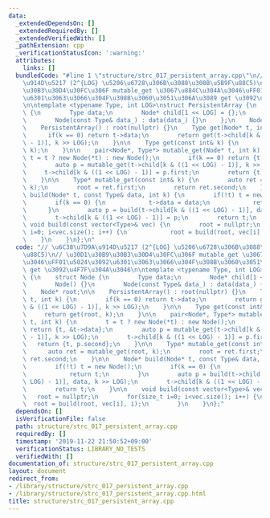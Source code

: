 ```yaml
---
data:
  _extendedDependsOn: []
  _extendedRequiredBy: []
  _extendedVerifiedWith: []
  _pathExtension: cpp
  _verificationStatusIcon: ':warning:'
  attributes:
    links: []
  bundledCode: "#line 1 \"structure/strc_017_persistent_array.cpp\"\n// \u6C38\u7D9A\
    \u914D\u5217 (2^{LOG} \u5206\u6728\u306B\u3088\u308B\u5B9F\u88C5)\n// \u30D1\u30B9\
    \u30B3\u30D4\u30FC\u306F mutable_get \u3067\u884C\u304A\u3046\uFF01\u5024\u3092\
    \u6301\u3063\u3066\u304F\u308B\u3060\u3051\u306A\u3089 get \u3092\u4F7F\u304A\u3046\
    \n\ntemplate <typename Type, int LOG>\nstruct PersistentArray {\n    struct Node\
    \ {\n        Type data;\n        Node* child[1 << LOG] = {};\n        Node() {}\n\
    \        Node(const Type& data_) : data(data_) {}\n    };\n    Node* root;\n\n\
    \    PersistentArray() : root(nullptr) {}\n    Type get(Node* t, int k) {\n  \
    \      if(k == 0) return t->data;\n        return get(t->child[k & ((1 << LOG)\
    \ - 1)], k >> LOG);\n    }\n\n    Type get(const int& k) {\n        return get(root,\
    \ k);\n    }\n\n    pair<Node*, Type*> mutable_get(Node* t, int k) {\n       \
    \ t = t ? new Node(*t) : new Node();\n        if(k == 0) return {t, &t->data};\n\
    \        auto p = mutable_get(t->child[k & ((1 << LOG) - 1)], k >> LOG);\n   \
    \     t->child[k & ((1 << LOG) - 1)] = p.first;\n        return {t, p.second};\n\
    \    }\n\n    Type* mutable_get(const int& k) {\n        auto ret = mutable_get(root,\
    \ k);\n        root = ret.first;\n        return ret.second;\n    }\n\n    Node*\
    \ build(Node* t, const Type& data, int k) {\n        if(!t) t = new Node();\n\
    \        if(k == 0) {\n            t->data = data;\n            return t;\n  \
    \      }\n        auto p = build(t->child[k & ((1 << LOG) - 1)], data, k >> LOG);\n\
    \        t->child[k & ((1 << LOG) - 1)] = p;\n        return t;\n    }\n\n   \
    \ void build(const vector<Type>& vec) {\n        root = nullptr;\n        for(size_t\
    \ i=0; i<vec.size(); i++) {\n            root = build(root, vec[i], i);\n    \
    \    }\n    }\n};\n"
  code: "// \u6C38\u7D9A\u914D\u5217 (2^{LOG} \u5206\u6728\u306B\u3088\u308B\u5B9F\
    \u88C5)\n// \u30D1\u30B9\u30B3\u30D4\u30FC\u306F mutable_get \u3067\u884C\u304A\
    \u3046\uFF01\u5024\u3092\u6301\u3063\u3066\u304F\u308B\u3060\u3051\u306A\u3089\
    \ get \u3092\u4F7F\u304A\u3046\n\ntemplate <typename Type, int LOG>\nstruct PersistentArray\
    \ {\n    struct Node {\n        Type data;\n        Node* child[1 << LOG] = {};\n\
    \        Node() {}\n        Node(const Type& data_) : data(data_) {}\n    };\n\
    \    Node* root;\n\n    PersistentArray() : root(nullptr) {}\n    Type get(Node*\
    \ t, int k) {\n        if(k == 0) return t->data;\n        return get(t->child[k\
    \ & ((1 << LOG) - 1)], k >> LOG);\n    }\n\n    Type get(const int& k) {\n   \
    \     return get(root, k);\n    }\n\n    pair<Node*, Type*> mutable_get(Node*\
    \ t, int k) {\n        t = t ? new Node(*t) : new Node();\n        if(k == 0)\
    \ return {t, &t->data};\n        auto p = mutable_get(t->child[k & ((1 << LOG)\
    \ - 1)], k >> LOG);\n        t->child[k & ((1 << LOG) - 1)] = p.first;\n     \
    \   return {t, p.second};\n    }\n\n    Type* mutable_get(const int& k) {\n  \
    \      auto ret = mutable_get(root, k);\n        root = ret.first;\n        return\
    \ ret.second;\n    }\n\n    Node* build(Node* t, const Type& data, int k) {\n\
    \        if(!t) t = new Node();\n        if(k == 0) {\n            t->data = data;\n\
    \            return t;\n        }\n        auto p = build(t->child[k & ((1 <<\
    \ LOG) - 1)], data, k >> LOG);\n        t->child[k & ((1 << LOG) - 1)] = p;\n\
    \        return t;\n    }\n\n    void build(const vector<Type>& vec) {\n     \
    \   root = nullptr;\n        for(size_t i=0; i<vec.size(); i++) {\n          \
    \  root = build(root, vec[i], i);\n        }\n    }\n};"
  dependsOn: []
  isVerificationFile: false
  path: structure/strc_017_persistent_array.cpp
  requiredBy: []
  timestamp: '2019-11-22 21:50:52+09:00'
  verificationStatus: LIBRARY_NO_TESTS
  verifiedWith: []
documentation_of: structure/strc_017_persistent_array.cpp
layout: document
redirect_from:
- /library/structure/strc_017_persistent_array.cpp
- /library/structure/strc_017_persistent_array.cpp.html
title: structure/strc_017_persistent_array.cpp
---
```

